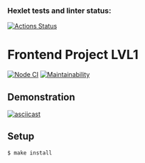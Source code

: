 ### Hexlet tests and linter status:
[![Actions Status](https://github.com/dimisb/frontend-project-lvl1/workflows/hexlet-check/badge.svg)](https://github.com/dimisb/frontend-project-lvl1/actions)

# Frontend Project LVL1

[![Node CI](https://github.com/dimisb/frontend-project-lvl1/workflows/Node%20CI/badge.svg)](https://github.com/dimisb/frontend-project-lvl1/actions)
[![Maintainability](https://api.codeclimate.com/v1/badges/a99a88d28ad37a79dbf6/maintainability)](https://codeclimate.com/github/dimisb/frontend-project-lvl1)

## Demonstration

[![asciicast](https://asciinema.org/a/Z4zTfTI2UeAOoAPInPlPTc8P1.svg)](https://asciinema.org/a/Z4zTfTI2UeAOoAPInPlPTc8P1)

## Setup

```sh
$ make install
```
